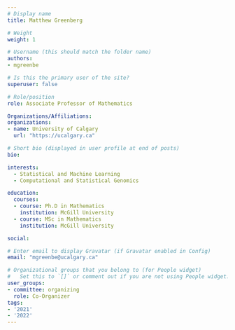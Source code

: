 ```yaml
---
# Display name
title: Matthew Greenberg

# Weight
weight: 1

# Username (this should match the folder name)
authors:
- mgreenbe

# Is this the primary user of the site?
superuser: false

# Role/position
role: Associate Professor of Mathematics

Organizations/Affiliations:
organizations:
- name: University of Calgary
  url: "https://ucalgary.ca"

# Short bio (displayed in user profile at end of posts)
bio: 

interests:
  - Statistical and Machine Learning
  - Computational and Statistical Genomics

education:
  courses:
  - course: Ph.D in Mathematics
    institution: McGill University
  - course: MSc in Mathematics
    institution: McGill University

social:

# Enter email to display Gravatar (if Gravatar enabled in Config)
email: "mgreenbe@ucalgary.ca"

# Organizational groups that you belong to (for People widget)
#   Set this to `[]` or comment out if you are not using People widget.
user_groups:
- committee: organizing
  role: Co-Organizer
tags:
- '2021'
- '2022'
---
```

